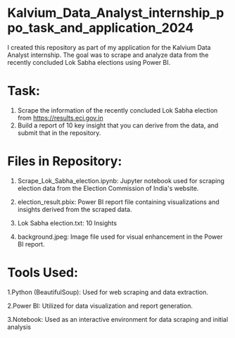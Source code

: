 # Kalvium_Data_Analyst_internship_ppo_task_and_application_2024
I created this repository as part of my application for the Kalvium Data Analyst internship. The goal was to scrape and analyze data from the recently concluded Lok Sabha elections using Power BI.
# Task:
1) Scrape the information of the recently concluded Lok Sabha election from https://results.eci.gov.in 
2) Build a report of 10 key insight that you can derive from the data, and submit that in the repository.

# Files in Repository:

1. Scrape_Lok_Sabha_election.ipynb: Jupyter notebook used for scraping election data from the Election Commission of India's website.

2. election_result.pbix: Power BI report file containing visualizations and insights derived from the scraped data.

2. Lok Sabha election.txt: 10 Insights

4. background.jpeg: Image file used for visual enhancement in the Power BI report.

 #  Tools Used:

1.Python (BeautifulSoup): Used for web scraping and data extraction.

2.Power BI: Utilized for data visualization and report generation.

 3.Notebook: Used as an interactive environment for data scraping and initial analysis
